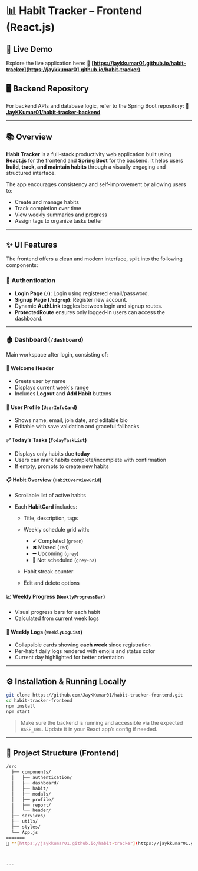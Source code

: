 # 📊 Habit Tracker – Frontend (React.js)

## 🚀 Live Demo

Explore the live application here:
🔗 **[https://jaykkumar01.github.io/habit-tracker](https://jaykkumar01.github.io/habit-tracker)**

## 🖥️ Backend Repository

For backend APIs and database logic, refer to the Spring Boot repository:
🔗 **[JayKKumar01/habit-tracker-backend](https://github.com/JayKKumar01/habit-tracker-backend)**

---

## 📚 Overview

**Habit Tracker** is a full-stack productivity web application built using **React.js** for the frontend and **Spring Boot** for the backend.
It helps users **build, track, and maintain habits** through a visually engaging and structured interface.

The app encourages consistency and self-improvement by allowing users to:

* Create and manage habits
* Track completion over time
* View weekly summaries and progress
* Assign tags to organize tasks better

---

## ✨ UI Features

The frontend offers a clean and modern interface, split into the following components:

### 🔐 Authentication

* **Login Page (`/`)**: Login using registered email/password.
* **Signup Page (`/signup`)**: Register new account.
* Dynamic **AuthLink** toggles between login and signup routes.
* **ProtectedRoute** ensures only logged-in users can access the dashboard.

---

### 🏠 Dashboard (`/dashboard`)

Main workspace after login, consisting of:

#### 👋 Welcome Header

* Greets user by name
* Displays current week's range
* Includes **Logout** and **Add Habit** buttons

#### 👤 User Profile (`UserInfoCard`)

* Shows name, email, join date, and editable bio
* Editable with save validation and graceful fallbacks

#### ✅ Today’s Tasks (`TodayTaskList`)

* Displays only habits due **today**
* Users can mark habits complete/incomplete with confirmation
* If empty, prompts to create new habits

#### 📋 Habit Overview (`HabitOverviewGrid`)

* Scrollable list of active habits
* Each **HabitCard** includes:

  * Title, description, tags
  * Weekly schedule grid with:

    * ✔ Completed (`green`)
    * ✖ Missed (`red`)
    * ➖ Upcoming (`grey`)
    * 🚫 Not scheduled (`grey-na`)
  * Habit streak counter
  * Edit and delete options

#### 📈 Weekly Progress (`WeeklyProgressBar`)

* Visual progress bars for each habit
* Calculated from current week logs

#### 📅 Weekly Logs (`WeeklyLogList`)

* Collapsible cards showing **each week** since registration
* Per-habit daily logs rendered with emojis and status color
* Current day highlighted for better orientation

---

## ⚙️ Installation & Running Locally

```bash
git clone https://github.com/JayKKumar01/habit-tracker-frontend.git
cd habit-tracker-frontend
npm install
npm start
```

> Make sure the backend is running and accessible via the expected `BASE_URL`.
> Update it in your React app’s config if needed.

---

## 📂 Project Structure (Frontend)

```bash
/src
  ├── components/
  │   ├── authentication/
  │   ├── dashboard/
  │   ├── habit/
  │   ├── modals/
  │   ├── profile/
  │   ├── report/
  │   └── header/
  ├── services/
  ├── utils/
  ├── styles/
  └── App.js
=======
🔗 **[https://jaykkumar01.github.io/habit-tracker](https://jaykkumar01.github.io/habit-tracker)**



---
